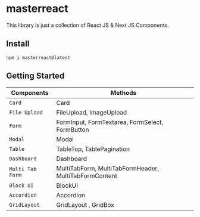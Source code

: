 # masterreact

This library is just a collection of React JS & Next JS Components.

## Install

```
npm i masterreact@latest
```

## Getting Started

| Components       | Methods                                               |
| ---------------- | ----------------------------------------------------- |
| `Card`           | Card                                                  |
| `File Upload`    | FileUpload, ImageUpload                               |
| `Form`           | FormInput, FormTextarea, FormSelect, FormButton       |
| `Modal`          | Modal                                                 |
| `Table`          | TableTop, TablePagination                             |
| `Dashboard`      | Dashboard                                             |
| `Multi Tab Form` | MultiTabForm, MultiTabFormHeader, MultiTabFormContent |
| `Block UI`       | BlockUI                                               |
| `Accordion`      | Accordion                                             |
| `GridLayout`     | GridLayout , GridBox                                  |

